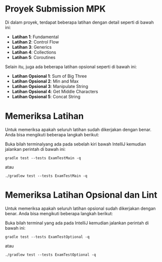 # Proyek Submission MPK 

Di dalam proyek, terdapat beberapa latihan dengan detail seperti di bawah ini:

- **Latihan 1**: Fundamental
- **Latihan 2**: Control Flow
- **Latihan 3**: Generics
- **Latihan 4**: Collections
- **Latihan 5**: Coroutines

Selain itu, juga ada beberapa latihan opsional seperti di bawah ini:

- **Latihan Opsional 1**: Sum of Big Three 
- **Latihan Opsional 2**: Min and Max 
- **Latihan Opsional 3**: Manipulate String
- **Latihan Opsional 4**: Get Middle Characters
- **Latihan Opsional 5**: Concat String 

# Memeriksa Latihan

Untuk memeriksa apakah seluruh latihan sudah dikerjakan dengan benar. Anda bisa mengikuti beberapa langkah berikut:

Buka bilah terminalyang ada pada sebelah kiri bawah IntelliJ kemudian jalankan perintah di bawah ini:

```
gradle test --tests ExamTestMain -q
```
atau

```
./gradlew test --tests ExamTestMain -q 
```

# Memeriksa Latihan Opsional dan Lint

Untuk memeriksa apakah seluruh latihan opsional sudah dikerjakan dengan benar. Anda bisa mengikuti beberapa langkah berikut:

Buka bilah terminal yang ada pada IntelliJ kemudian jalankan perintah di bawah ini:

```
gradle test --tests ExamTestOptional -q
```

atau

```
./gradlew test --tests ExamTestOptional -q
```